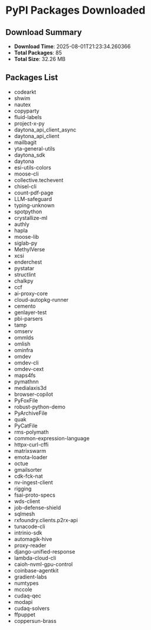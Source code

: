 # PyPI Packages Downloaded

## Download Summary
- **Download Time**: 2025-08-01T21:23:34.260366
- **Total Packages**: 85
- **Total Size**: 32.26 MB

## Packages List
- codearkt
- shwim
- nautex
- copyparty
- fluid-labels
- project-x-py
- daytona_api_client_async
- daytona_api_client
- mailbagit
- yta-general-utils
- daytona_sdk
- daytona
- esi-utils-colors
- moose-cli
- collective.techevent
- chisel-cli
- count-pdf-page
- LLM-safeguard
- typing-unknown
- spotpython
- crystallize-ml
- authly
- hapla
- moose-lib
- siglab-py
- MethylVerse
- xcsi
- enderchest
- pystatar
- structlint
- chalkpy
- ccf
- ai-proxy-core
- cloud-autopkg-runner
- cemento
- genlayer-test
- pbi-parsers
- tamp
- omserv
- ommlds
- omlish
- ominfra
- omdev
- omdev-cli
- omdev-cext
- maps4fs
- pymathnn
- medialaxis3d
- browser-copilot
- PyFoxFile
- robust-python-demo
- PyArchiveFile
- quak
- PyCatFile
- rms-polymath
- common-expression-language
- httpx-curl-cffi
- matrixswarm
- emota-loader
- octue
- gmailsorter
- cdk-fck-nat
- nv-ingest-client
- rigging
- fsai-proto-specs
- wds-client
- job-defense-shield
- sqlmesh
- rxfoundry.clients.p2rx-api
- tunacode-cli
- intrinio-sdk
- automagik-hive
- proxy-reader
- django-unified-response
- lambda-cloud-cli
- caioh-nvml-gpu-control
- coinbase-agentkit
- gradient-labs
- numtypes
- mccole
- cudaq-qec
- modapi
- cudaq-solvers
- ffpuppet
- coppersun-brass
